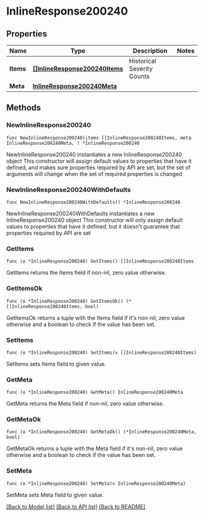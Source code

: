 # InlineResponse200240

## Properties

Name | Type | Description | Notes
------------ | ------------- | ------------- | -------------
**Items** | [**[]InlineResponse200240Items**](InlineResponse200240Items.md) | Historical Severity Counts | 
**Meta** | [**InlineResponse200240Meta**](InlineResponse200240Meta.md) |  | 

## Methods

### NewInlineResponse200240

`func NewInlineResponse200240(items []InlineResponse200240Items, meta InlineResponse200240Meta, ) *InlineResponse200240`

NewInlineResponse200240 instantiates a new InlineResponse200240 object
This constructor will assign default values to properties that have it defined,
and makes sure properties required by API are set, but the set of arguments
will change when the set of required properties is changed

### NewInlineResponse200240WithDefaults

`func NewInlineResponse200240WithDefaults() *InlineResponse200240`

NewInlineResponse200240WithDefaults instantiates a new InlineResponse200240 object
This constructor will only assign default values to properties that have it defined,
but it doesn't guarantee that properties required by API are set

### GetItems

`func (o *InlineResponse200240) GetItems() []InlineResponse200240Items`

GetItems returns the Items field if non-nil, zero value otherwise.

### GetItemsOk

`func (o *InlineResponse200240) GetItemsOk() (*[]InlineResponse200240Items, bool)`

GetItemsOk returns a tuple with the Items field if it's non-nil, zero value otherwise
and a boolean to check if the value has been set.

### SetItems

`func (o *InlineResponse200240) SetItems(v []InlineResponse200240Items)`

SetItems sets Items field to given value.


### GetMeta

`func (o *InlineResponse200240) GetMeta() InlineResponse200240Meta`

GetMeta returns the Meta field if non-nil, zero value otherwise.

### GetMetaOk

`func (o *InlineResponse200240) GetMetaOk() (*InlineResponse200240Meta, bool)`

GetMetaOk returns a tuple with the Meta field if it's non-nil, zero value otherwise
and a boolean to check if the value has been set.

### SetMeta

`func (o *InlineResponse200240) SetMeta(v InlineResponse200240Meta)`

SetMeta sets Meta field to given value.



[[Back to Model list]](../README.md#documentation-for-models) [[Back to API list]](../README.md#documentation-for-api-endpoints) [[Back to README]](../README.md)


